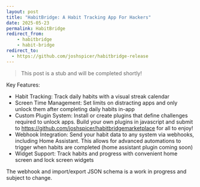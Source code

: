 ```yaml
---
layout: post
title: "HabitBridge: A Habit Tracking App For Hackers"
date: 2025-05-23
permalink: HabitBridge
redirect_from:
    - habitbridge
    - habit-bridge
redirect_to: 
  - https://github.com/joshspicer/habitbridge-release
---
```


> This post is a stub and will be completed shortly!

Key Features:

- Habit Tracking: Track daily habits with a visual streak calendar
- Screen Time Management: Set limits on distracting apps and only unlock them after completing daily habits in-app
- Custom Plugin System: Install or create plugins that define challenges required to unlock apps. Build your own plugins in javascript and submit to https://github.com/joshspicer/habitbridgemarketplace for all to enjoy!
- Webhook Integration: Send your habit data to any system via webhooks, including Home Assistant. This allows for advanced automations to trigger when habits are completed (home assistant plugin coming soon)
- Widget Support: Track habits and progress with convenient home screen and lock screen widgets

The webhook and import/export JSON schema is a work in progress and subject to change. 

